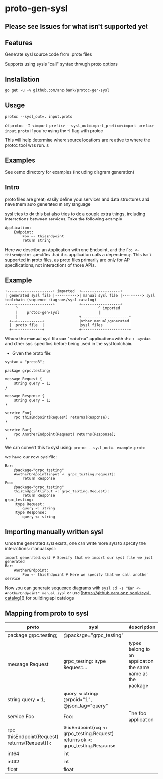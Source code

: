 # proto-gen-sysl
## Please see Issues for what isn't supported yet

## Features 
Generate sysl source code from .proto files

Supports using sysls "call" syntax through proto options


## Installation

`go get -u -v github.com/anz-bank/protoc-gen-sysl`

## Usage

`protoc --sysl_out=. input.proto`

or 
`protoc -I <import prefix> --sysl_out=import_prefix=<import prefix> input.proto` if you're using the -I flag with protoc

This will help determine where source locations are relative to where the protoc tool was run. s


## Examples

See demo directory for examples (including diagram generation)

## Intro

proto files are great; easily define your services and data structures and have them auto generated in any language

sysl tries to do this but also tries to do a couple extra things, including interactions between services.
Take the following example
  
``` 
Application:
    Endpoint:
        Foo <- thisEndpoint
        return string
```

Here we describe an Application with one Endpoint, and the `Foo <- thisEndpoint` specifies that this application calls a dependency.
This isn't supported in proto files, as proto files primarily are only for API specifications, not interactions of those APIs. 

## Example
```
+---------------------+ imported  +------------------+
| generated sysl file |---------->| manual sysl file |---------> sysl toolchain (sequence diagrams/sysl-catalog)
+---------------------+           +------------------+
     ^                                     ^ imported
     |    protoc-gen-sysl                  |
     |                            +----------------------+
  +--+-----------+                |other manual/generated|
  | .proto file  |                |sysl files            |
  +--------------+                +----------------------+

```

Where the manual sysl file can "redefine" applications with the `<-` syntax and other sysl specifics before being used in the sysl toolchain.


- Given the proto file:
```
syntax = "proto3";

package grpc.testing;

message Request {
    string query = 1;
}

message Response {
    string query = 1;
}

service Foo{
    rpc thisEndpoint(Request) returns(Response);
}

service Bar{
    rpc AnotherEndpoint(Request) returns(Response);
}

```

We can convert this to sysl using:
`protoc --sysl_out=. example.proto`

we have our new sysl file:

```
Bar:
    @package="grpc_testing"
    AnotherEndpoint(input <: grpc_testing.Request):
        return Response
Foo:
    @package="grpc_testing"
    thisEndpoint(input <: grpc_testing.Request):
        return Response
grpc_testing:
    !type Request:
        query <: string
    !type Response:
        query <: string

```

## Importing manually written sysl
Once the generated sysl exists, one can write more sysl to specify the interactions:
manual.sysl:

```
import generated.sysl # Specify that we import our sysl file we just generated
Bar:
    AnotherEndpoint:
        Foo <- thisEndpoint # Here we specify that we call another service
```

Now you can generate sequence diagrams with `sysl sd -s "Bar <- AnotherEndpoint" manual.sysl` 
or use [https://github.com.anz-bank/sysl-catalog]() for building api catalogs

## Mapping from proto to sysl
proto|sysl|description|
|--|--|--|
package  grpc.testing;|@package="grpc_testing"||
message Request | grpc_testing: !type Request:...| types belong to an application the same name as the package|
string query = 1; | query <: string: <br>@rpcid="1", @json_tag="query"| |
service Foo| Foo: | The foo application
 rpc thisEndpoint(Request) returns(Request){};| thisEndpoint(req <: grpc_testing.Request)<br>returns ok <: grpc_testing.Response | 
 int64 | int | | 
 int32 | int | | 
 float<x>| float| | 